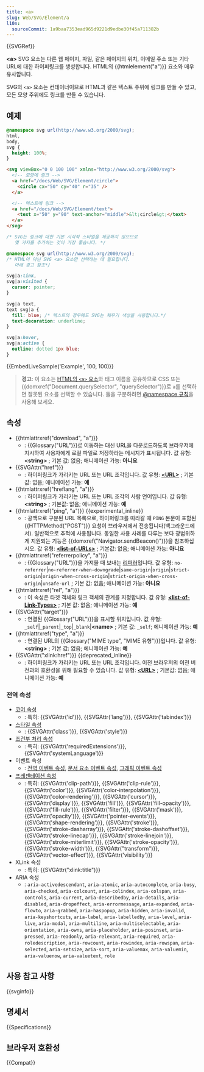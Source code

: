 ```yaml
---
title: <a>
slug: Web/SVG/Element/a
l10n:
  sourceCommit: 1a9baa7353ead965d9221d9edbe30f45a711382b
---
```


{{SVGRef}}

**\<a>** SVG 요소는 다른 웹 페이지, 파일, 같은 페이지의 위치, 이메일 주소 또는 기타 URL에 대한 하이퍼링크를 생성합니다. HTML의 {{htmlelement("a")}} 요소와 매우 유사합니다.

SVG의 `<a>` 요소는 컨테이너이므로 HTML과 같은 텍스트 주위에 링크를 만들 수 있고, 모든 모양 주위에도 링크를 만들 수 있습니다.

## 예제

```css hidden
@namespace svg url(http://www.w3.org/2000/svg);
html,
body,
svg {
  height: 100%;
}
```

```html
<svg viewBox="0 0 100 100" xmlns="http://www.w3.org/2000/svg">
  <!-- 모양에 링크 -->
  <a href="/docs/Web/SVG/Element/circle">
    <circle cx="50" cy="40" r="35" />
  </a>

  <!-- 텍스트에 링크 -->
  <a href="/docs/Web/SVG/Element/text">
    <text x="50" y="90" text-anchor="middle">&lt;circle&gt;</text>
  </a>
</svg>
```

```css
/* SVG는 링크에 대한 기본 시각적 스타일을 제공하지 않으므로
   몇 가지를 추가하는 것이 가장 좋습니다. */

@namespace svg url(http://www.w3.org/2000/svg);
/* HTML이 아닌 SVG <a> 요소만 선택하는 데 필요합니다.
   아래 경고 참조*/

svg|a:link,
svg|a:visited {
  cursor: pointer;
}

svg|a text,
text svg|a {
  fill: blue; /* 텍스트의 경우에도 SVG는 채우기 색상을 사용합니다.*/
  text-decoration: underline;
}

svg|a:hover,
svg|a:active {
  outline: dotted 1px blue;
}
```

{{EmbedLiveSample('Example', 100, 100)}}

> **경고:** 이 요소는 [HTML의 `<a>` 요소](/ko/docs/Web/HTML/Element/a)와 태그 이름을 공유하므로 CSS 또는 {{domxref("Document.querySelector", "querySelector")}}로 `a`를 선택하면 잘못된 요소를 선택할 수 있습니다. 둘을 구분하려면 [@namespace 규칙](/ko/docs/Web/CSS/@namespace)을 사용해 보세요.

## 속성

- {{htmlattrxref("download", "a")}}
  - : {{Glossary("URL")}}로 이동하는 대신 URL을 다운로드하도록 브라우저에 지시하여 사용자에게 로컬 파일로 저장하라는 메시지가 표시됩니다.
    값 유형: **\<string>** ; 기본 값: 없음; 애니메이션 가능: **아니요**
- {{SVGAttr("href")}}
  - : 하이퍼링크가 가리키는 URL 또는 URL 조각입니다.
    값 유형: **[\<URL>](/ko/docs/Web/SVG/Content_type#url)** ; 기본값: 없음; 애니메이션 가능: **예**
- {{htmlattrxref("hreflang", "a")}}
  - : 하이퍼링크가 가리키는 URL 또는 URL 조각의 사람 언어입니다.
    값 유형: **\<string>** ; 기본값: 없음; 애니메이션 가능: **예**
- {{htmlattrxref("ping", "a")}} {{experimental_inline}}
  - : 공백으로 구분된 URL 목록으로, 하이퍼링크를 따라갈 때 `PING` 본문이 포함된 {{HTTPMethod("POST")}} 요청이 브라우저에서 전송됩니다(백그라운드에서). 일반적으로 추적에 사용됩니다. 동일한 사용 사례를 다루는 보다 광범위하게 지원되는 기능은 {{domxref("Navigator.sendBeacon()")}}을 참조하십시오.
    값 유형: **[\<list-of-URLs>](/ko/docs/Web/SVG/Content_type#list-of-ts)** ; 기본값: 없음; 애니메이션 가능: **아니요**
- {{htmlattrxref("referrerpolicy", "a")}}
  - : {{Glossary("URL")}}을 가져올 때 보내는 [리퍼러](/ko/docs/Web/HTTP/Headers/Referer)입니다.
    값 유형: `no-referrer`|`no-referrer-when-downgrade`|`same-origin`|`origin`|`strict-origin`|`origin-when-cross-origin`|`strict-origin-when-cross-origin`|`unsafe-url` ; 기본 값: 없음; 애니메이션 가능: **아니요**
- {{htmlattrxref("rel", "a")}}
  - : 이 속성은 타겟 객체와 링크 객체의 관계를 지정합니다.
    값 유형: **[\<list-of-Link-Types>](/docs/Web/HTML/Link_types)** ; 기본 값: 없음; 에니메이션 가능: **예**
- {{SVGAttr("target")}}
  - : 연결된 {{Glossary("URL")}}을 표시할 위치입니다.
    값 유형: `_self`|`_parent`|`_top`|`_blank`|**\<name>** ; 기본 값: `_self`; 에니메이션 가능: **예**
- {{htmlattrxref("type", "a")}}
  - : 연결된 URL의 {{Glossary("MIME type", "MIME 유형")}}입니다.
    값 유형: **\<string>** ; 기본 값: 없음; 에니메이션 가능: **예**
- {{SVGAttr("xlink:href")}} {{deprecated_inline}}
  - : 하이퍼링크가 가리키는 URL 또는 URL 조각입니다. 이전 브라우저의 이전 버전과의 호환성을 위해 필요할 수 있습니다.
  값 유형: **[\<URL>](/ko/docs/Web/SVG/Content_type#url)** ; 기본값: 없음; 애니메이션 가능: **예**

### 전역 속성

- [코어 속성](/ko/docs/Web/SVG/Attribute/Core)
  - : 특히: {{SVGAttr('id')}}, {{SVGAttr('lang')}}, {{SVGAttr('tabindex')}}
- [스타일 속성](/ko/docs/Web/SVG/Attribute/Styling)
  - : {{SVGAttr('class')}}, {{SVGAttr('style')}}
- [조건부 처리 속성](/ko/docs/Web/SVG/Attribute/Conditional_Processing)
  - : 특히: {{SVGAttr('requiredExtensions')}}, {{SVGAttr('systemLanguage')}}
- 이벤트 속성
  - : [전역 이벤트 속성](/ko/docs/Web/SVG/Attribute/Events#global_event_attributes), [문서 요소 이벤트 속성](/ko/docs/Web/SVG/Attribute/Events#document_element_event_attributes), [그래픽 이벤트 속성](/ko/docs/Web/SVG/Attribute/Events#graphical_event_attributes)
- [프레젠테이션 속성](/ko/docs/Web/SVG/Attribute/Presentation)
  - : 특히: {{SVGAttr('clip-path')}}, {{SVGAttr('clip-rule')}}, {{SVGAttr('color')}}, {{SVGAttr('color-interpolation')}}, {{SVGAttr('color-rendering')}}, {{SVGAttr('cursor')}}, {{SVGAttr('display')}}, {{SVGAttr('fill')}}, {{SVGAttr('fill-opacity')}}, {{SVGAttr('fill-rule')}}, {{SVGAttr('filter')}}, {{SVGAttr('mask')}}, {{SVGAttr('opacity')}}, {{SVGAttr('pointer-events')}}, {{SVGAttr('shape-rendering')}}, {{SVGAttr('stroke')}}, {{SVGAttr('stroke-dasharray')}}, {{SVGAttr('stroke-dashoffset')}}, {{SVGAttr('stroke-linecap')}}, {{SVGAttr('stroke-linejoin')}}, {{SVGAttr('stroke-miterlimit')}}, {{SVGAttr('stroke-opacity')}}, {{SVGAttr('stroke-width')}}, {{SVGAttr("transform")}}, {{SVGAttr('vector-effect')}}, {{SVGAttr('visibility')}}
- XLink 속성
  - : 특히: {{SVGAttr("xlink:title")}}
- ARIA 속성
  - : `aria-activedescendant`, `aria-atomic`, `aria-autocomplete`, `aria-busy`, `aria-checked`, `aria-colcount`, `aria-colindex`, `aria-colspan`, `aria-controls`, `aria-current`, `aria-describedby`, `aria-details`, `aria-disabled`, `aria-dropeffect`, `aria-errormessage`, `aria-expanded`, `aria-flowto`, `aria-grabbed`, `aria-haspopup`, `aria-hidden`, `aria-invalid`, `aria-keyshortcuts`, `aria-label`, `aria-labelledby`, `aria-level`, `aria-live`, `aria-modal`, `aria-multiline`, `aria-multiselectable`, `aria-orientation`, `aria-owns`, `aria-placeholder`, `aria-posinset`, `aria-pressed`, `aria-readonly`, `aria-relevant`, `aria-required`, `aria-roledescription`, `aria-rowcount`, `aria-rowindex`, `aria-rowspan`, `aria-selected`, `aria-setsize`, `aria-sort`, `aria-valuemax`, `aria-valuemin`, `aria-valuenow`, `aria-valuetext`, `role`

## 사용 참고 사항

{{svginfo}}

## 명세서

{{Specifications}}

## 브라우저 호환성

{{Compat}}
